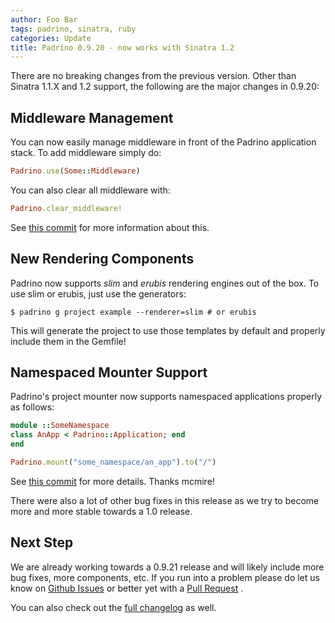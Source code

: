 ```yaml
---
author: Foo Bar
tags: padrino, sinatra, ruby
categories: Update
title: Padrino 0.9.20 - now works with Sinatra 1.2
---
```


There are no breaking changes from the previous version. Other than Sinatra 1.1.X and 1.2 support, the following are the
major changes in 0.9.20:


## Middleware Management

You can now easily manage middleware in front of the Padrino application stack. To add middleware simply do:


```ruby
Padrino.use(Some::Middleware)
```


You can also clear all middleware with:


```ruby
Padrino.clear_middleware!
```


See [this commit](https://github.com/padrino/padrino-framework/commit/0a9d11a01c51b5c351bb98b310cff55e4b659c1f) for more
information about this.


## New Rendering Components

Padrino now supports *slim* and *erubis* rendering engines out of the box. To use slim or erubis, just use the
generators:


`$ padrino g project example --renderer=slim # or erubis`


This will generate the project to use those templates by default and properly include them in the Gemfile!


## Namespaced Mounter Support

Padrino's project mounter now supports namespaced applications properly as follows:


```ruby
module ::SomeNamespace
class AnApp < Padrino::Application; end
end

Padrino.mount("some_namespace/an_app").to("/")
```


See [this commit](https://github.com/padrino/padrino-framework/commit/b7f5bb94d7a4e7264fcc8be5bc0b245f996ee60f) for more
details. Thanks mcmire!


There were also a lot of other bug fixes in this release as we try to become more and more stable towards a 1.0 release.


## Next Step

We are already working towards a 0.9.21 release and will likely include more bug fixes, more components, etc.  If you run
into a problem please do let us know on [Github Issues](https://github.com/padrino/padrino-framework/issues) or better
yet with a [Pull Request](https://github.com/padrino/padrino-framework/pulls) .


You can also check out the [full changelog](http://www.padrinorb.com/changes) as well.

